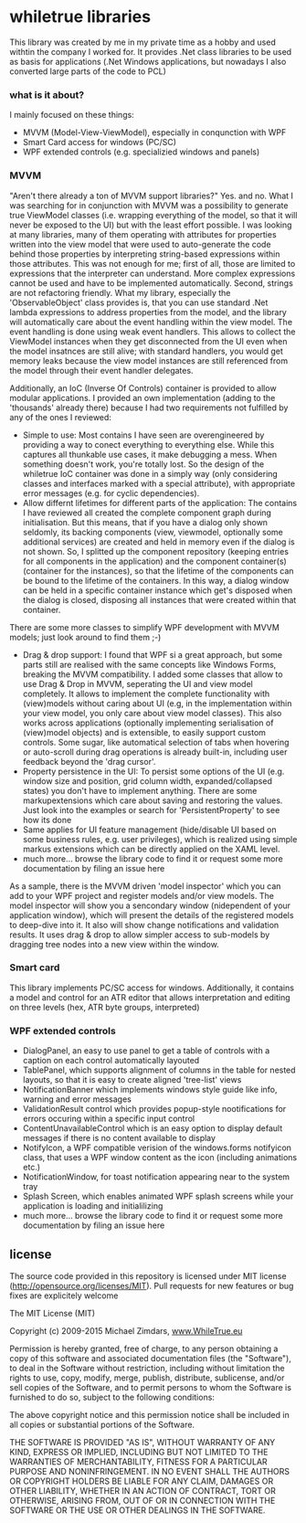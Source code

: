 # whiletrue libraries
This library was created by me in my private time as a hobby and used withtin the company I worked for. It provides .Net class libraries to be used as basis for applications (.Net Windows applications, but nowadays I also converted large parts of the code to PCL)

### what is it about?
I mainly focused on these things:
* MVVM (Model-View-ViewModel), especially in conqunction with WPF
* Smart Card access for windows (PC/SC)
* WPF extended controls (e.g. specializied windows and panels)

### MVVM
"Aren't there already a ton of MVVM support libraries?"
Yes. and no. What I was searching for in conjunction with MVVM was a possibility to generate true ViewModel classes (i.e. wrapping everything of the model, so that it will never be exposed to the UI) but with the least effort possible.
I was looking at many libraries, many of them operating with attributes for properties written into the view model that were used to auto-generate the code behind those properties by interpreting string-based expressions within those attributes.
This was not enough for me; first of all, those are limited to expressions that the interpreter can understand. More complex expressions cannot be used and have to be implemented automatically. Second, strings are not refactoring friendly.
What my library, especially the 'ObservableObject' class provides is, that you can use standard .Net lambda expressions to address properties from the model, and the library will automatically care about the event handling within the view model.
The event handling is done using weak event handlers. This allows to collect the ViewModel instances when they get disconnected from the UI even when the model insatnces are still alive; with standard handlers, you would get memory leaks because the view model instances are still referenced from the model through their event handler delegates.

Additionally, an IoC (Inverse Of Controls) container is provided to allow modular applications.
I provided an own implementation (adding to the 'thousands' already there) because I had two requirements not fulfilled by any of the ones I reviewed:
* Simple to use: Most contains I have seen are overengineered by providing a way to conect everything to everything else. While this captures all thunkable use cases, it make debugging a mess. When something doesn't work, you're totally lost. So the design of the whiletrue IoC container was done in a simply way (only considering classes and interfaces marked with a special attribute), with appropriate error messages (e.g. for cyclic dependencies).
* Allow differnt lifetimes for different parts of the application: The contains I have reviewed all created the complete component graph during initialisation. But this means, that if you have a dialog only shown seldomly, its backing components (view, viewmodel, optionally some additional services) are created and held in memory even if the dialog is not shown. So, I splitted up the component repository (keeping entries for all components in the application) and the component container(s) (container for the instances), so that the lifetime of the components can be bound to the lifetime of the containers. In this way, a dialog window can be held in a specific container instance which get's disposed when the dialog is closed, disposing all instances that were created within that container. 

There are some more classes to simplify WPF development with MVVM models; just look around to find them ;-)
* Drag & drop support: I found that WPF si a great approach, but some parts still are realised with the same concepts like Windows Forms, breaking the MVVM compatibility. I added some classes that allow to use Drag & Drop in MVVM, seperating the UI and view model completely. It allows to implement the complete functionality with (view)models without caring about UI (e.g, in the implementation within your view model, you only care about view model classes). This also works across applications (optionally implementing serialisation of (view)model objects) and is extensible, to easily support custom controls. Some sugar, like automatical selection of tabs when hovering or auto-scroll during drag operations is already built-in, including user feedback beyond the 'drag cursor'.
* Property persistence in the UI: To persist some options of the UI (e.g. window size and position, grid column width, expanded/collapsed states) you don't have to implement anything. There are some markupextensions which care about saving and restoring the values. Just look into the examples or search for 'PersistentProperty' to see how its done
* Same applies for UI feature management (hide/disable UI based on some business rules, e.g. user privileges), which is realized using simple markus extensions which can be directly applied on the XAML level.
* much more... browse the library code to find it or request some more documentation by filing an issue here

As a sample, there is the MVVM driven 'model inspector' which you can add to your WPF project and register models and/or view models.
The model inspector will show you a sencondary window (nidependent of your application window), which will present the details of the registered models to deep-dive into it. It also will show change notifications and validation results. It uses drag & drop to allow simpler access to sub-models by dragging tree nodes into a new view within the window.


### Smart card
This library implements PC/SC access for windows.
Additionally, it contains a model and control for an ATR editor that allows interpretation and editing on three levels (hex, ATR byte groups, interpreted)

### WPF extended controls
* DialogPanel, an easy to use panel to get a table of controls with a caption on each control automatically layouted
* TablePanel, which supports alignment of columns in the table for nested layouts, so that it is easy to create aligned 'tree-list' views
* NotificationBanner which implements windows style guide like info, warning and error messages
* ValidationResult control which provides popup-style nootifications for errors occuring within a specific input control
* ContentUnavailableControl which is an easy option to display default messages if there is no content available to display
* NotifyIcon, a WPF compatible verision of the windows.forms notifyicon class, that uses a WPF window content as the icon (including animations etc.)
* NotificationWindow, for toast notification appearing near to the system tray
* Splash Screen, which enables animated WPF splash screens while your application is loading and initialilizing
* much more... browse the library code to find it or request some more documentation by filing an issue here

## license
The source code provided in this repository is licensed under MIT license (http://opensource.org/licenses/MIT).
Pull requests for new features or bug fixes are explicitely welcome

The MIT License (MIT)

Copyright (c) 2009-2015 Michael Zimdars, www.WhileTrue.eu

Permission is hereby granted, free of charge, to any person obtaining a copy
of this software and associated documentation files (the "Software"), to deal
in the Software without restriction, including without limitation the rights
to use, copy, modify, merge, publish, distribute, sublicense, and/or sell
copies of the Software, and to permit persons to whom the Software is
furnished to do so, subject to the following conditions:

The above copyright notice and this permission notice shall be included in all
copies or substantial portions of the Software.

THE SOFTWARE IS PROVIDED "AS IS", WITHOUT WARRANTY OF ANY KIND, EXPRESS OR
IMPLIED, INCLUDING BUT NOT LIMITED TO THE WARRANTIES OF MERCHANTABILITY,
FITNESS FOR A PARTICULAR PURPOSE AND NONINFRINGEMENT. IN NO EVENT SHALL THE
AUTHORS OR COPYRIGHT HOLDERS BE LIABLE FOR ANY CLAIM, DAMAGES OR OTHER
LIABILITY, WHETHER IN AN ACTION OF CONTRACT, TORT OR OTHERWISE, ARISING FROM,
OUT OF OR IN CONNECTION WITH THE SOFTWARE OR THE USE OR OTHER DEALINGS IN THE
SOFTWARE.
